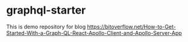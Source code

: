 # graphql-starter
This is demo repository for blog https://bitoverflow.net/How-to-Get-Started-With-a-Graph-QL-React-Apollo-Client-and-Apollo-Server-App
